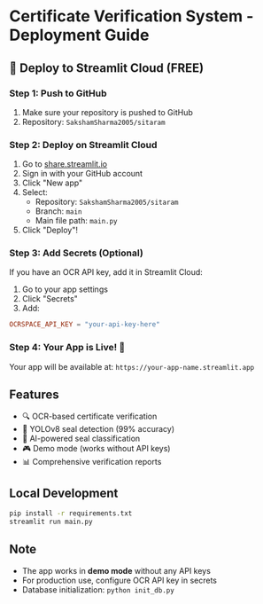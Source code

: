 # Certificate Verification System - Deployment Guide

## 🚀 Deploy to Streamlit Cloud (FREE)

### Step 1: Push to GitHub
1. Make sure your repository is pushed to GitHub
2. Repository: `SakshamSharma2005/sitaram`

### Step 2: Deploy on Streamlit Cloud
1. Go to [share.streamlit.io](https://share.streamlit.io)
2. Sign in with your GitHub account
3. Click "New app"
4. Select:
   - Repository: `SakshamSharma2005/sitaram`
   - Branch: `main`
   - Main file path: `main.py`
5. Click "Deploy"!

### Step 3: Add Secrets (Optional)
If you have an OCR API key, add it in Streamlit Cloud:
1. Go to your app settings
2. Click "Secrets"
3. Add:
```toml
OCRSPACE_API_KEY = "your-api-key-here"
```

### Step 4: Your App is Live! 🎉
Your app will be available at: `https://your-app-name.streamlit.app`

## Features
- 🔍 OCR-based certificate verification
- 🎯 YOLOv8 seal detection (99% accuracy)
- 🤖 AI-powered seal classification
- 🎮 Demo mode (works without API keys)
- 📊 Comprehensive verification reports

## Local Development
```bash
pip install -r requirements.txt
streamlit run main.py
```

## Note
- The app works in **demo mode** without any API keys
- For production use, configure OCR API key in secrets
- Database initialization: `python init_db.py`
